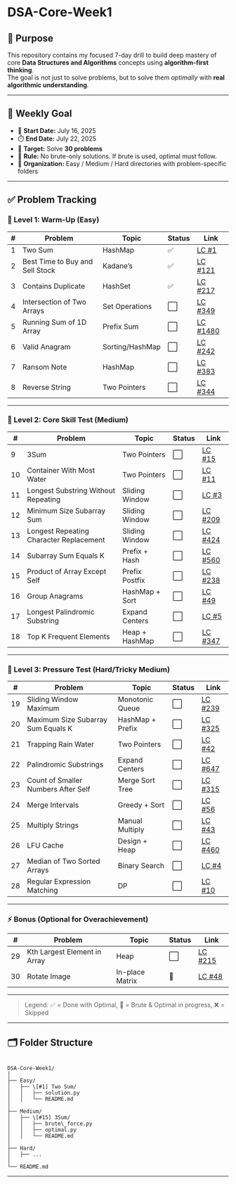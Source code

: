 # DSA-Core-Week1

## 📌 Purpose
This repository contains my focused 7-day drill to build deep mastery of core **Data Structures and Algorithms** concepts using **algorithm-first thinking**.  
The goal is not just to solve problems, but to solve them *optimally* with **real algorithmic understanding**.

---

## 🎯 Weekly Goal
- 📅 **Start Date:** July 16, 2025
- ⏱️ **End Date:** July 22, 2025
- 🧮 **Target:** Solve **30 problems**
- 🧠 **Rule:** No brute-only solutions. If brute is used, optimal must follow.
- 📁 **Organization:** Easy / Medium / Hard directories with problem-specific folders

---

## ✅ Problem Tracking

### 📘 Level 1: Warm-Up (Easy)

| #  | Problem                                | Topic           | Status | Link |
|----|----------------------------------------|------------------|--------|------|
| 1  | Two Sum                                | HashMap          | ✅      | [LC #1](https://leetcode.com/problems/two-sum) |
| 2  | Best Time to Buy and Sell Stock        | Kadane’s         | ✅      | [LC #121](https://leetcode.com/problems/best-time-to-buy-and-sell-stock) |
| 3  | Contains Duplicate                     | HashSet          | ✅      | [LC #217](https://leetcode.com/problems/contains-duplicate) |
| 4  | Intersection of Two Arrays             | Set Operations   | ⬜      | [LC #349](https://leetcode.com/problems/intersection-of-two-arrays) |
| 5  | Running Sum of 1D Array                | Prefix Sum       | ⬜      | [LC #1480](https://leetcode.com/problems/running-sum-of-1d-array) |
| 6  | Valid Anagram                          | Sorting/HashMap  | ⬜      | [LC #242](https://leetcode.com/problems/valid-anagram) |
| 7  | Ransom Note                            | HashMap          | ⬜      | [LC #383](https://leetcode.com/problems/ransom-note) |
| 8  | Reverse String                         | Two Pointers     | ⬜      | [LC #344](https://leetcode.com/problems/reverse-string) |

---

### 📙 Level 2: Core Skill Test (Medium)

| #  | Problem                                | Topic             | Status | Link |
|----|----------------------------------------|--------------------|--------|------|
| 9  | 3Sum                                   | Two Pointers       | ⬜      | [LC #15](https://leetcode.com/problems/3sum) |
| 10 | Container With Most Water              | Two Pointers       | ⬜      | [LC #11](https://leetcode.com/problems/container-with-most-water) |
| 11 | Longest Substring Without Repeating    | Sliding Window     | ⬜      | [LC #3](https://leetcode.com/problems/longest-substring-without-repeating-characters) |
| 12 | Minimum Size Subarray Sum              | Sliding Window     | ⬜      | [LC #209](https://leetcode.com/problems/minimum-size-subarray-sum) |
| 13 | Longest Repeating Character Replacement| Sliding Window     | ⬜      | [LC #424](https://leetcode.com/problems/longest-repeating-character-replacement) |
| 14 | Subarray Sum Equals K                  | Prefix + Hash      | ⬜      | [LC #560](https://leetcode.com/problems/subarray-sum-equals-k) |
| 15 | Product of Array Except Self           | Prefix Postfix     | ⬜      | [LC #238](https://leetcode.com/problems/product-of-array-except-self) |
| 16 | Group Anagrams                         | HashMap + Sort     | ⬜      | [LC #49](https://leetcode.com/problems/group-anagrams) |
| 17 | Longest Palindromic Substring          | Expand Centers     | ⬜      | [LC #5](https://leetcode.com/problems/longest-palindromic-substring) |
| 18 | Top K Frequent Elements                | Heap + HashMap     | ⬜      | [LC #347](https://leetcode.com/problems/top-k-frequent-elements) |

---

### 📕 Level 3: Pressure Test (Hard/Tricky Medium)

| #  | Problem                                | Topic              | Status | Link |
|----|----------------------------------------|---------------------|--------|------|
| 19 | Sliding Window Maximum                 | Monotonic Queue     | ⬜      | [LC #239](https://leetcode.com/problems/sliding-window-maximum) |
| 20 | Maximum Size Subarray Sum Equals K     | HashMap + Prefix    | ⬜      | [LC #325](https://leetcode.com/problems/maximum-size-subarray-sum-equals-k) |
| 21 | Trapping Rain Water                    | Two Pointers        | ⬜      | [LC #42](https://leetcode.com/problems/trapping-rain-water) |
| 22 | Palindromic Substrings                 | Expand Centers      | ⬜      | [LC #647](https://leetcode.com/problems/palindromic-substrings) |
| 23 | Count of Smaller Numbers After Self    | Merge Sort Tree     | ⬜      | [LC #315](https://leetcode.com/problems/count-of-smaller-numbers-after-self) |
| 24 | Merge Intervals                        | Greedy + Sort       | ⬜      | [LC #56](https://leetcode.com/problems/merge-intervals) |
| 25 | Multiply Strings                       | Manual Multiply     | ⬜      | [LC #43](https://leetcode.com/problems/multiply-strings) |
| 26 | LFU Cache                              | Design + Heap       | ⬜      | [LC #460](https://leetcode.com/problems/lfu-cache) |
| 27 | Median of Two Sorted Arrays            | Binary Search       | ⬜      | [LC #4](https://leetcode.com/problems/median-of-two-sorted-arrays) |
| 28 | Regular Expression Matching            | DP                  | ⬜      | [LC #10](https://leetcode.com/problems/regular-expression-matching) |

---

### ⚡ Bonus (Optional for Overachievement)

| #  | Problem                                | Topic           | Status | Link |
|----|----------------------------------------|------------------|--------|------|
| 29 | Kth Largest Element in Array           | Heap             | ⬜      | [LC #215](https://leetcode.com/problems/kth-largest-element-in-an-array) |
| 30 | Rotate Image                           | In-place Matrix   | 🔄      | [LC #48](https://leetcode.com/problems/rotate-image) |

---
> Legend: ✅ = Done with Optimal, 🔄 = Brute & Optimal in progress, ❌ = Skipped

---

## 🗂️ Folder Structure

```

DSA-Core-Week1/
│
├── Easy/
│   ├── \[#1] Two Sum/
│   │   ├── solution.py
│   │   └── README.md
│
├── Medium/
│   ├── \[#15] 3Sum/
│   │   ├── brute\_force.py
│   │   ├── optimal.py
│   │   └── README.md
│
├── Hard/
│   ├── ...
│
└── README.md

````

---

